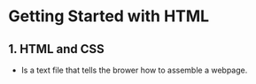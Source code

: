 # Getting Started with HTML
## 1. HTML and CSS
- Is a text file that tells the brower how to assemble a webpage.